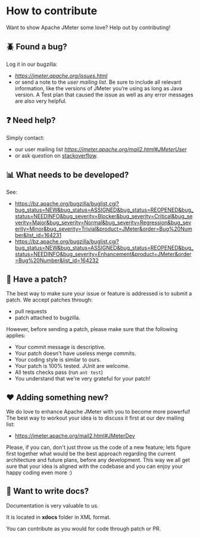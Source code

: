 # How to contribute

Want to show Apache JMeter some love? Help out by contributing!

## :beetle: Found a bug?
Log it in our bugzilla:

* *https://jmeter.apache.org/issues.html* 
* or send a note to the *user mailing list*. 
Be sure to include all relevant information, like the versions of JMeter you’re using as long as Java version. 
A Test plan  that caused the issue as well as any error messages are also very helpful.

## :question: Need help?
Simply contact:

* our user mailing list *https://jmeter.apache.org/mail2.html#JMeterUser* 
* or ask question on [stackoverflow](https://stackoverflow.com/questions/tagged/jmeter).

## :bar_chart: What needs to be developed?

See:

* https://bz.apache.org/bugzilla/buglist.cgi?bug_status=NEW&bug_status=ASSIGNED&bug_status=REOPENED&bug_status=NEEDINFO&bug_severity=Blocker&bug_severity=Critical&bug_severity=Major&bug_severity=Normal&bug_severity=Regression&bug_severity=Minor&bug_severity=Trivial&product=JMeter&order=Bug%20Number&list_id=164231
* https://bz.apache.org/bugzilla/buglist.cgi?bug_status=NEW&bug_status=ASSIGNED&bug_status=REOPENED&bug_status=NEEDINFO&bug_severity=Enhancement&product=JMeter&order=Bug%20Number&list_id=164232

## :star2: Have a patch?
The best way to make sure your issue or feature is addressed is to submit a patch.
We accept patches through: 

* pull requests
* patch attached to bugzilla.

However, before sending a patch, please make sure that the following applies:

* Your commit message is descriptive.
* Your patch doesn't have useless merge commits.
* Your coding style is similar to ours.
* Your patch is 100% tested. JUnit are welcome. 
* All tests checks pass (run `ant test`)
* You understand that we're very grateful for your patch!

## :heart: Adding something new?
We do love to enhance Apache JMeter with you to become more powerful! 
The best way to workout your idea is to discuss it first at our dev mailing list:

* https://jmeter.apache.org/mail2.html#JMeterDev

Please, if you can, don't just throw us the code of a new feature; lets figure first together 
what would be the best approach regarding the current architecture and future plans, 
before any development. 
This way we all get sure that your idea is aligned with the codebase and you can enjoy 
your happy coding even more :)

## :closed_book: Want to write docs?

Documentation is very valuable to us. 

It is located in **xdocs** folder in XML format. 

You can contribute as you would for code through patch or PR.
